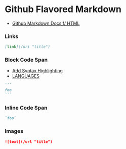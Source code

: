 # Github Flavored Markdown

- [Github Markdown Docs f/ HTML](https://github.github.com/gfm/ "GFM")

### Links
```markdown
[link](/uri "title")
```

### Block Code Span
- [Add Syntax Highlighting](https://docs.github.com/en/get-started/writing-on-github/working-with-advanced-formatting/creating-and-highlighting-code-blocks#syntax-highlighting)
 - [LANGUAGES](https://github.com/github-linguist/linguist/blob/master/lib/linguist/languages.yml)
~~~markdown
```
foo
```
~~~

### Inline Code Span
```markdown
`foo`
```


### Images
```markdown
![text](/url "title")
```